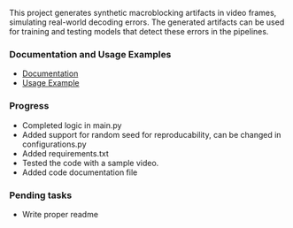 This project generates synthetic macroblocking artifacts in video frames, simulating real-world decoding errors. The generated artifacts can be used for training and testing models that detect these errors in the pipelines.

### Documentation and Usage Examples
- [Documentation](https://html-preview.github.io/?url=https://github.com/doubleCradle/AI_based_Audio-Video_Content-Analyser_OpenSource/blob/e8740c8d3b1441937a1b3816920d03eab1925f44/src/dataset_creation/generate_synthetic_images_byCodes/docs/Html/Documentation.html)
- [Usage Example](https://html-preview.github.io/?url=https://github.com/doubleCradle/AI_based_Audio-Video_Content-Analyser_OpenSource/blob/e8740c8d3b1441937a1b3816920d03eab1925f44/src/dataset_creation/generate_synthetic_images_byCodes/docs/Html/Usage%20Example.html)

### Progress
- Completed logic in main.py
- Added support for random seed for reproducability, can be changed in configurations.py
- Added requirements.txt
- Tested the code with a sample video.
- Added code documentation file


### Pending tasks
- Write proper readme

